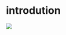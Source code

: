 # introdution

![](https://nadia-training.com/wp-content/uploads/2019/03/JavaScript-Essentials-Course.jpg)




